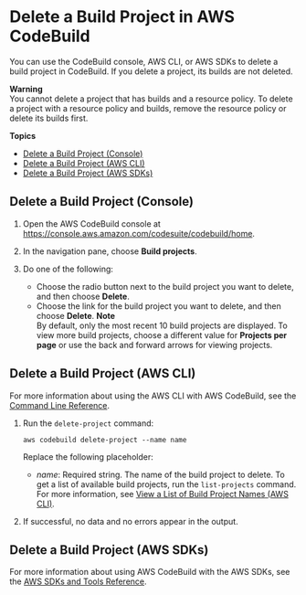 # Delete a Build Project in AWS CodeBuild<a name="delete-project"></a>

You can use the CodeBuild console, AWS CLI, or AWS SDKs to delete a build project in CodeBuild\. If you delete a project, its builds are not deleted\.

**Warning**  
You cannot delete a project that has builds and a resource policy\. To delete a project with a resource policy and builds, remove the resource policy or delete its builds first\. 

**Topics**
+ [Delete a Build Project \(Console\)](#delete-project-console)
+ [Delete a Build Project \(AWS CLI\)](#delete-project-cli)
+ [Delete a Build Project \(AWS SDKs\)](#delete-project-sdks)

## Delete a Build Project \(Console\)<a name="delete-project-console"></a>

1. Open the AWS CodeBuild console at [https://console\.aws\.amazon\.com/codesuite/codebuild/home](https://console.aws.amazon.com/codesuite/codebuild/home)\.

1. In the navigation pane, choose **Build projects**\.

1. Do one of the following:
   + Choose the radio button next to the build project you want to delete, and then choose **Delete**\.
   + Choose the link for the build project you want to delete, and then choose **Delete**\.
**Note**  
By default, only the most recent 10 build projects are displayed\. To view more build projects, choose a different value for **Projects per page** or use the back and forward arrows for viewing projects\.

## Delete a Build Project \(AWS CLI\)<a name="delete-project-cli"></a>

For more information about using the AWS CLI with AWS CodeBuild, see the [Command Line Reference](cmd-ref.md)\.

1. Run the `delete-project` command:

   ```
   aws codebuild delete-project --name name
   ```

   Replace the following placeholder:
   + *name*: Required string\. The name of the build project to delete\. To get a list of available build projects, run the `list-projects` command\. For more information, see [View a List of Build Project Names \(AWS CLI\)](view-project-list.md#view-project-list-cli)\.

1. If successful, no data and no errors appear in the output\.

## Delete a Build Project \(AWS SDKs\)<a name="delete-project-sdks"></a>

For more information about using AWS CodeBuild with the AWS SDKs, see the [AWS SDKs and Tools Reference](sdk-ref.md)\.